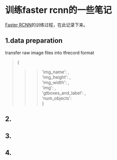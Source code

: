 训练faster rcnn的一些笔记
=================================
[Faster RCNN](https://github.com/DetectionTeamUCAS/Faster-RCNN_Tensorflow)的训练过程，在此记录下来。<br>

## 1.data preparation
transfer raw image files into tfrecord format <br>
>{<br>
  >>>'img_name': ,<br>
 'img_height': ,<br>
 'img_width': ,<br>
 'img': ,<br>
 'gtboxes_and_label': ,<br>
 'num_objects': <br>
}<br>

## 2.
## 3.
## 4.
